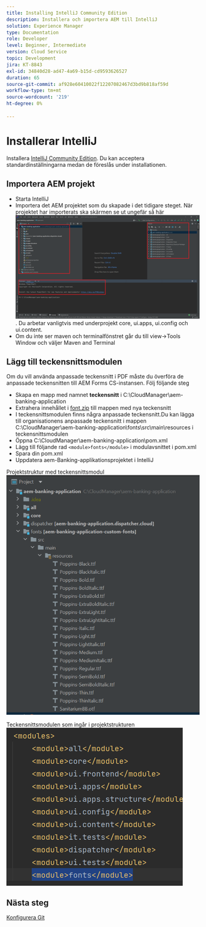 ```yaml
---
title: Installing IntelliJ Community Edition
description: Installera och importera AEM till IntelliJ
solution: Experience Manager
type: Documentation
role: Developer
level: Beginner, Intermediate
version: Cloud Service
topic: Development
jira: KT-8843
exl-id: 34840d28-ad47-4a69-b15d-cd9593626527
duration: 65
source-git-commit: af928e60410022f12207082467d3bd9b818af59d
workflow-type: tm+mt
source-wordcount: '219'
ht-degree: 0%

---
```


# Installerar IntelliJ

Installera [IntelliJ Community Edition](https://www.jetbrains.com/idea/download/#section=windows). Du kan acceptera standardinställningarna medan de föreslås under installationen.

## Importera AEM projekt

* Starta IntelliJ
* Importera det AEM projektet som du skapade i det tidigare steget. När projektet har importerats ska skärmen se ut ungefär så här ![aem-Banking-app](assets/aem-banking-app.png). Du arbetar vanligtvis med underprojekt core, ui.apps, ui.config och ui.content.
* Om du inte ser maven och terminalfönstret går du till view->Tools Window och väljer Maven and Terminal

## Lägg till teckensnittsmodulen

Om du vill använda anpassade teckensnitt i PDF måste du överföra de anpassade teckensnitten till AEM Forms CS-instansen. Följ följande steg

* Skapa en mapp med namnet **teckensnitt** i C:\CloudManager\aem-banking-application
* Extrahera innehållet i [font.zip](assets/fonts.zip) till mappen med nya teckensnitt
* I teckensnittsmodulen finns några anpassade teckensnitt.Du kan lägga till organisationens anpassade teckensnitt i mappen C:\CloudManager\aem-banking-application\fonts\src\main\resources i teckensnittsmodulen
* Öppna C:\CloudManager\aem-banking-application\pom.xml
* Lägg till följande rad  ```<module>fonts</module>``` i modulavsnittet i pom.xml
* Spara din pom.xml
* Uppdatera aem-Banking-applikationsprojektet i IntelliJ

Projektstruktur med teckensnittsmodul
![fonts-module](assets/fonts-module.png)

Teckensnittsmodulen som ingår i projektstrukturen
![fonts-pom](assets/fonts-module-pom.png)

## Nästa steg

[Konfigurera Git](./setup-git.md)
